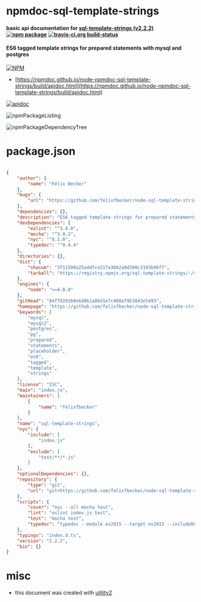 # npmdoc-sql-template-strings

#### basic api documentation for  [sql-template-strings (v2.2.2)](https://github.com/felixfbecker/node-sql-template-strings#readme)  [![npm package](https://img.shields.io/npm/v/npmdoc-sql-template-strings.svg?style=flat-square)](https://www.npmjs.org/package/npmdoc-sql-template-strings) [![travis-ci.org build-status](https://api.travis-ci.org/npmdoc/node-npmdoc-sql-template-strings.svg)](https://travis-ci.org/npmdoc/node-npmdoc-sql-template-strings)

#### ES6 tagged template strings for prepared statements with mysql and postgres

[![NPM](https://nodei.co/npm/sql-template-strings.png?downloads=true&downloadRank=true&stars=true)](https://www.npmjs.com/package/sql-template-strings)

- [https://npmdoc.github.io/node-npmdoc-sql-template-strings/build/apidoc.html](https://npmdoc.github.io/node-npmdoc-sql-template-strings/build/apidoc.html)

[![apidoc](https://npmdoc.github.io/node-npmdoc-sql-template-strings/build/screenCapture.buildCi.browser.%252Ftmp%252Fbuild%252Fapidoc.html.png)](https://npmdoc.github.io/node-npmdoc-sql-template-strings/build/apidoc.html)

![npmPackageListing](https://npmdoc.github.io/node-npmdoc-sql-template-strings/build/screenCapture.npmPackageListing.svg)

![npmPackageDependencyTree](https://npmdoc.github.io/node-npmdoc-sql-template-strings/build/screenCapture.npmPackageDependencyTree.svg)



# package.json

```json

{
    "author": {
        "name": "Felix Becker"
    },
    "bugs": {
        "url": "https://github.com/felixfbecker/node-sql-template-strings/issues"
    },
    "dependencies": {},
    "description": "ES6 tagged template strings for prepared statements with mysql and postgres",
    "devDependencies": {
        "eslint": "^3.4.0",
        "mocha": "^3.0.2",
        "nyc": "^8.1.0",
        "typedoc": "^0.4.4"
    },
    "directories": {},
    "dist": {
        "shasum": "3f11508a25addfce217a3042a9d300c3193b96ff",
        "tarball": "https://registry.npmjs.org/sql-template-strings/-/sql-template-strings-2.2.2.tgz"
    },
    "engines": {
        "node": ">=4.0.0"
    },
    "gitHead": "84ff820160e6d8b1a06d1e7c408a79b3843e5493",
    "homepage": "https://github.com/felixfbecker/node-sql-template-strings#readme",
    "keywords": [
        "mysql",
        "mysql2",
        "postgres",
        "pg",
        "prepared",
        "statements",
        "placeholder",
        "es6",
        "tagged",
        "template",
        "strings"
    ],
    "license": "ISC",
    "main": "index.js",
    "maintainers": [
        {
            "name": "felixfbecker"
        }
    ],
    "name": "sql-template-strings",
    "nyc": {
        "include": [
            "index.js"
        ],
        "exclude": [
            "test/**/*.js"
        ]
    },
    "optionalDependencies": {},
    "repository": {
        "type": "git",
        "url": "git+https://github.com/felixfbecker/node-sql-template-strings.git"
    },
    "scripts": {
        "cover": "nyc --all mocha test",
        "lint": "eslint index.js test",
        "test": "mocha test",
        "typedoc": "typedoc --module es2015 --target es2015 --includeDeclarations --mode file --readme none --out typedoc index.d.ts"
    },
    "typings": "index.d.ts",
    "version": "2.2.2",
    "bin": {}
}
```



# misc
- this document was created with [utility2](https://github.com/kaizhu256/node-utility2)
